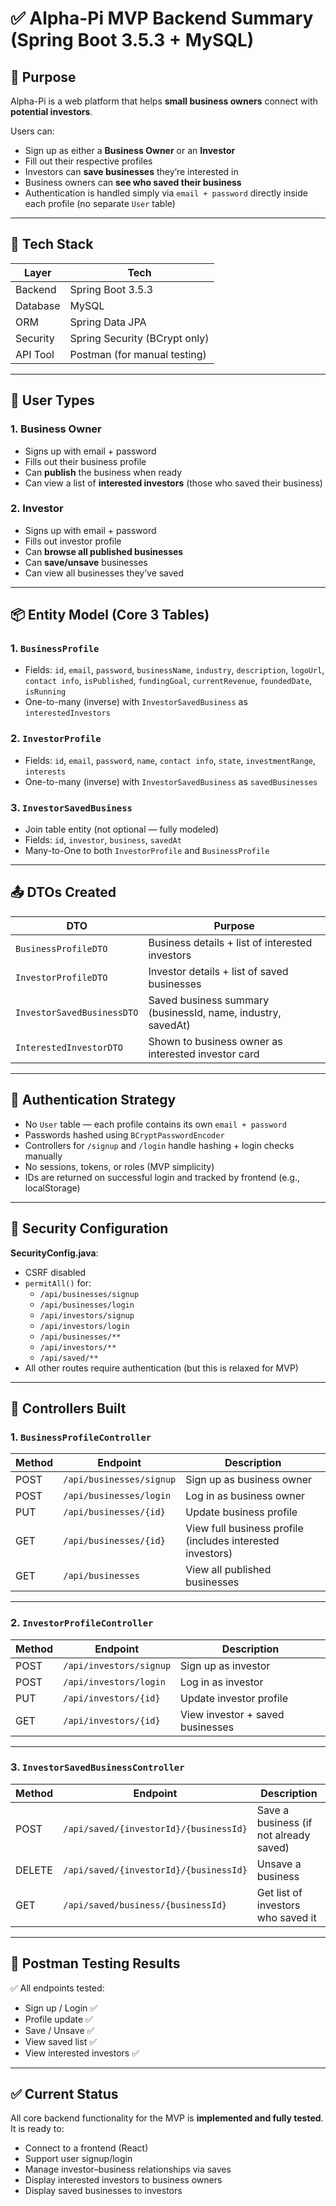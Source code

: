 # ✅ Alpha-Pi MVP Backend Summary (Spring Boot 3.5.3 + MySQL)

## 🎯 Purpose

Alpha-Pi is a web platform that helps **small business owners** connect with **potential investors**.

Users can:
- Sign up as either a **Business Owner** or an **Investor**
- Fill out their respective profiles
- Investors can **save businesses** they’re interested in
- Business owners can **see who saved their business**
- Authentication is handled simply via `email + password` directly inside each profile (no separate `User` table)

---

## 🧱 Tech Stack

| Layer      | Tech                               |
|------------|------------------------------------|
| Backend    | Spring Boot 3.5.3                  |
| Database   | MySQL                              |
| ORM        | Spring Data JPA                    |
| Security   | Spring Security (BCrypt only)      |
| API Tool   | Postman (for manual testing)       |

---

## 👤 User Types

### 1. **Business Owner**
- Signs up with email + password
- Fills out their business profile
- Can **publish** the business when ready
- Can view a list of **interested investors** (those who saved their business)

### 2. **Investor**
- Signs up with email + password
- Fills out investor profile
- Can **browse all published businesses**
- Can **save/unsave** businesses
- Can view all businesses they’ve saved

---

## 📦 Entity Model (Core 3 Tables)

### 1. `BusinessProfile`
- Fields: `id`, `email`, `password`, `businessName`, `industry`, `description`, `logoUrl`, `contact info`, `isPublished`, `fundingGoal`, `currentRevenue`, `foundedDate`, `isRunning`
- One-to-many (inverse) with `InvestorSavedBusiness` as `interestedInvestors`

### 2. `InvestorProfile`
- Fields: `id`, `email`, `password`, `name`, `contact info`, `state`, `investmentRange`, `interests`
- One-to-many (inverse) with `InvestorSavedBusiness` as `savedBusinesses`

### 3. `InvestorSavedBusiness`
- Join table entity (not optional — fully modeled)
- Fields: `id`, `investor`, `business`, `savedAt`
- Many-to-One to both `InvestorProfile` and `BusinessProfile`

---

## 📤 DTOs Created

| DTO                     | Purpose                                      |
|-------------------------|----------------------------------------------|
| `BusinessProfileDTO`    | Business details + list of interested investors |
| `InvestorProfileDTO`    | Investor details + list of saved businesses  |
| `InvestorSavedBusinessDTO` | Saved business summary (businessId, name, industry, savedAt) |
| `InterestedInvestorDTO` | Shown to business owner as interested investor card |

---

## 🔐 Authentication Strategy

- No `User` table — each profile contains its own `email + password`
- Passwords hashed using `BCryptPasswordEncoder`
- Controllers for `/signup` and `/login` handle hashing + login checks manually
- No sessions, tokens, or roles (MVP simplicity)
- IDs are returned on successful login and tracked by frontend (e.g., localStorage)

---

## 🔐 Security Configuration

**SecurityConfig.java**:

- CSRF disabled
- `permitAll()` for:
  - `/api/businesses/signup`
  - `/api/businesses/login`
  - `/api/investors/signup`
  - `/api/investors/login`
  - `/api/businesses/**`
  - `/api/investors/**`
  - `/api/saved/**`
- All other routes require authentication (but this is relaxed for MVP)

---

## 📂 Controllers Built

### 1. `BusinessProfileController`

| Method | Endpoint                     | Description                             |
|--------|------------------------------|-----------------------------------------|
| POST   | `/api/businesses/signup`     | Sign up as business owner               |
| POST   | `/api/businesses/login`      | Log in as business owner                |
| PUT    | `/api/businesses/{id}`       | Update business profile                 |
| GET    | `/api/businesses/{id}`       | View full business profile (includes interested investors) |
| GET    | `/api/businesses`            | View all published businesses           |

---

### 2. `InvestorProfileController`

| Method | Endpoint                     | Description                             |
|--------|------------------------------|-----------------------------------------|
| POST   | `/api/investors/signup`      | Sign up as investor                     |
| POST   | `/api/investors/login`       | Log in as investor                      |
| PUT    | `/api/investors/{id}`        | Update investor profile                 |
| GET    | `/api/investors/{id}`        | View investor + saved businesses        |

---

### 3. `InvestorSavedBusinessController`

| Method | Endpoint                                       | Description                            |
|--------|------------------------------------------------|----------------------------------------|
| POST   | `/api/saved/{investorId}/{businessId}`         | Save a business (if not already saved) |
| DELETE | `/api/saved/{investorId}/{businessId}`         | Unsave a business                      |
| GET    | `/api/saved/business/{businessId}`             | Get list of investors who saved it     |

---

## 🧪 Postman Testing Results

✅ All endpoints tested:
- Sign up / Login ✅
- Profile update ✅
- Save / Unsave ✅
- View saved list ✅
- View interested investors ✅

---

## ✅ Current Status

All core backend functionality for the MVP is **implemented and fully tested**. It is ready to:

- Connect to a frontend (React)
- Support user signup/login
- Manage investor–business relationships via saves
- Display interested investors to business owners
- Display saved businesses to investors
